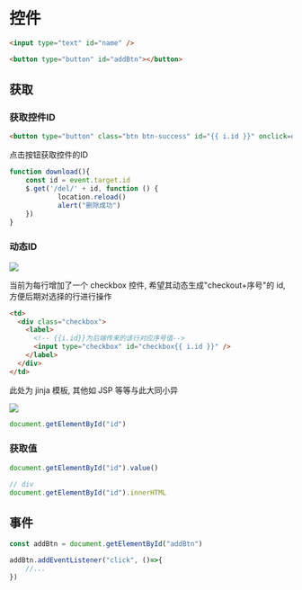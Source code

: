 <!--
 * @Description: 
 * @Version: 1.0
 * @Author: DaLao
 * @Email: dalao@xxx.com
 * @Date: 2022-01-14 16:34:34
 * @LastEditors: dalao_li
 * @LastEditTime: 2023-04-26 23:53:19
-->

# 控件

```html
<input type="text" id="name" />

<button type="button" id="addBtn"></button>
```

## 获取

### 获取控件ID

```html
<button type="button" class="btn btn-success" id="{{ i.id }}" onclick=download()>下载</button>
```

点击按钮获取控件的ID

```js
function download(){
    const id = event.target.id
    $.get('/del/' + id, function () {
            location.reload()
            alert("删除成功")
    })
}
```

### 动态ID

![](https://cdn.hurra.ltd/img/20200829232106.png)

当前为每行增加了一个 checkbox 控件, 希望其动态生成"checkout+序号"的 id, 方便后期对选择的行进行操作

```html
<td>
  <div class="checkbox">
    <label>
      <!-- {{i.id}}为后端传来的该行对应序号值-->
      <input type="checkbox" id="checkbox{{ i.id }}" />
    </label>
  </div>
</td>
```

此处为 jinja 模板, 其他如 JSP 等等与此大同小异

![](https://cdn.hurra.ltd/img/20200829232740.png)

```js
document.getElementById("id")
```

### 获取值

```js
document.getElementById("id").value()

// div
document.getElementById("id").innerHTML
```

## 事件

```js
const addBtn = document.getElementById("addBtn")

addBtn.addEventListener("click", ()=>{
    //...
})
```

